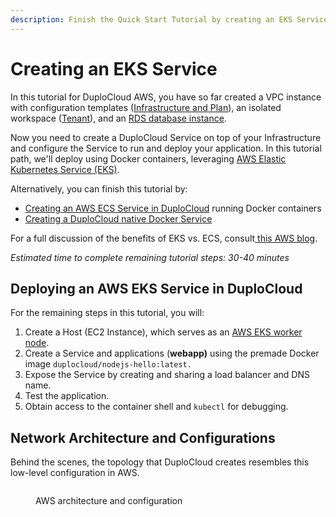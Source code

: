 ```yaml
---
description: Finish the Quick Start Tutorial by creating an EKS Service
---
```


# Creating an EKS Service

In this tutorial for DuploCloud AWS, you have so far created a VPC instance with configuration templates ([Infrastructure and Plan](../step-1-infrastructure.md)), an isolated workspace ([Tenant](../step-2-tenant.md)), and an [RDS database instance](../step-4-create-a-rds-database.md).

Now you need to create a DuploCloud Service on top of your Infrastructure and configure the Service to run and deploy your application. In this tutorial path, we'll deploy using Docker containers, leveraging [AWS Elastic Kubernetes Service (EKS)](https://aws.amazon.com/eks/).&#x20;

Alternatively, you can finish this tutorial by:

* [Creating an AWS ECS Service in DuploCloud](../quick-start-ecs-services/) running Docker containers
* [Creating a DuploCloud native Docker Service](../quick-start-duplocloud-docker-services/)

For a full discussion of the benefits of EKS vs. ECS, consult[ this AWS blog](https://aws.amazon.com/blogs/containers/amazon-ecs-vs-amazon-eks-making-sense-of-aws-container-services/).

_Estimated time to complete remaining tutorial steps: 30-40 minutes_

## Deploying an AWS EKS Service in DuploCloud

For the remaining steps in this tutorial, you will:&#x20;

1. Create a Host (EC2 Instance), which serves as an [AWS EKS worker node](https://docs.aws.amazon.com/eks/latest/userguide/eks-compute.html).
2. Create a Service and applications (**webapp)** using the premade Docker image `duplocloud/nodejs-hello:latest.`
3. Expose the Service by creating and sharing a load balancer and DNS name.&#x20;
4. Test the application.
5. Obtain access to the container shell and `kubectl` for debugging.

## Network Architecture and Configurations

Behind the scenes, the topology that DuploCloud creates resembles this low-level configuration in AWS.

<figure><img src="../../../.gitbook/assets/network-diagram.png" alt=""><figcaption><p>AWS architecture and configuration</p></figcaption></figure>

